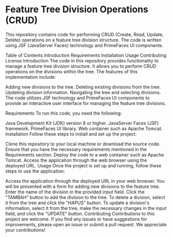 # Feature Tree Division Operations (CRUD)
This repository contains code for performing CRUD (Create, Read, Update, Delete) operations on a feature tree division structure. The code is written using JSF (JavaServer Faces) technology and PrimeFaces UI components.

Table of Contents
Introduction
Requirements
Installation
Usage
Contributing
License
Introduction
The code in this repository provides functionality to manage a feature tree division structure. It allows you to perform CRUD operations on the divisions within the tree. The features of this implementation include:

Adding new divisions to the tree.
Deleting existing divisions from the tree.
Updating division information.
Navigating the tree and selecting divisions.
The code utilizes JSF technology and PrimeFaces UI components to provide an interactive user interface for managing the feature tree divisions.

Requirements
To run this code, you need the following:

Java Development Kit (JDK) version 8 or higher.
JavaServer Faces (JSF) framework.
PrimeFaces UI library.
Web container such as Apache Tomcat.
Installation
Follow these steps to install and set up the project:

Clone this repository to your local machine or download the source code.
Ensure that you have the necessary requirements mentioned in the Requirements section.
Deploy the code to a web container such as Apache Tomcat.
Access the application through the web browser using the deployed URL.
Usage
Once the project is set up and running, follow these steps to use the application:

Access the application through the deployed URL in your web browser.
You will be presented with a form for adding new divisions to the feature tree.
Enter the name of the division in the provided input field.
Click the "TAMBAH" button to add the division to the tree.
To delete a division, select it from the tree and click the "HAPUS" button.
To update a division's information, select it from the tree, make the necessary changes in the input field, and click the "UPDATE" button.
Contributing
Contributions to this project are welcome. If you find any issues or have suggestions for improvements, please open an issue or submit a pull request. We appreciate your contributions!
